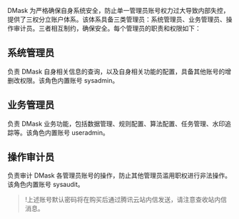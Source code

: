 DMask 为严格确保自身系统安全，防止单一管理员账号权力过大导致内部失控，提供了三权分立账户体系。该体系具备三类管理员：系统管理员、业务管理员、操作审计员。三者相互制约，确保安全。每个管理员的职责和权限如下：
## 系统管理员
负责 DMask 自身相关信息的查询，以及自身相关功能的配置，具备其他账号的增删改权限。该角色内置账号 sysadmin。
## 业务管理员
负责 DMask 业务功能，包括数据管理、规则配置、算法配置、任务管理、水印追踪等。该角色内置账号 useradmin。
## 操作审计员
负责审计 DMask 各管理员账号的操作，防止其他管理员滥用职权进行非法操作。该角色内置账号 sysaudit。

>!上述账号默认密码将在购买后通过腾讯云站内信发送，请注意查收站内信消息。

